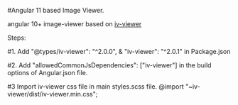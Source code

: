 #Angular 11 based Image Viewer.

angular 10+ image-viewer based on [iv-viewer](https://github.com/s-yadav/iv-viewer)

Steps:

#1. Add "@types/iv-viewer": "^2.0.0", & "iv-viewer": "^2.0.1" in Package.json

#2. Add "allowedCommonJsDependencies": ["iv-viewer"] in the build options of Angular.json file.

#3 Import iv-viewer css file in main styles.scss file.
@import "~iv-viewer/dist/iv-viewer.min.css";
